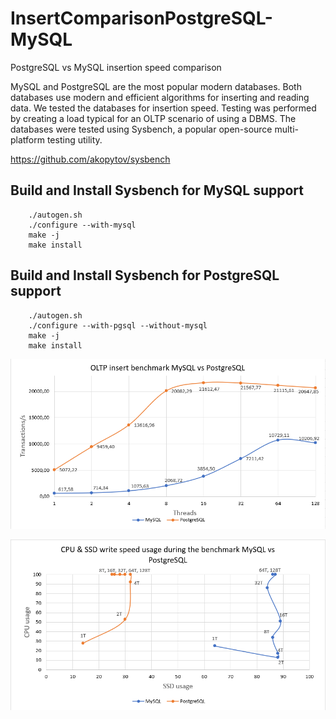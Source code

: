 # InsertComparisonPostgreSQL-MySQL
PostgreSQL vs MySQL insertion speed comparison

MySQL and PostgreSQL are the most popular modern databases. Both databases use modern and efficient algorithms for inserting and reading data.
We tested the databases for insertion speed.
Testing was performed by creating a load typical for an OLTP scenario of using a DBMS. The databases were tested using Sysbench, a popular open-source multi-platform testing utility.

https://github.com/akopytov/sysbench

## Build and Install Sysbench for MySQL support
``` shell
    ./autogen.sh
    ./configure --with-mysql 
    make -j
    make install
```

## Build and Install Sysbench for PostgreSQL support
``` shell
    ./autogen.sh
    ./configure --with-pgsql --without-mysql
    make -j
    make install
```

![Screenshot](result_1.png)

![Screenshot](result_2.png)

